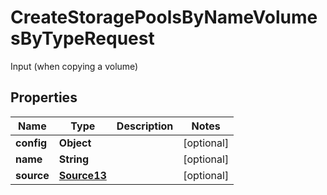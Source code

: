 

# CreateStoragePoolsByNameVolumesByTypeRequest

Input (when copying a volume)

## Properties

| Name | Type | Description | Notes |
|------------ | ------------- | ------------- | -------------|
|**config** | **Object** |  |  [optional] |
|**name** | **String** |  |  [optional] |
|**source** | [**Source13**](Source13.md) |  |  [optional] |



